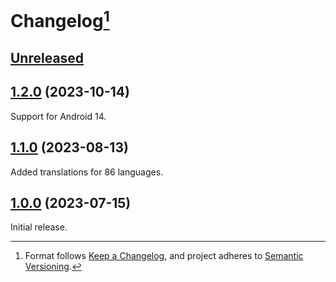# Changelog[^1]

## [Unreleased][]

## [1.2.0][] (2023-10-14)

Support for Android 14.

## [1.1.0][] (2023-08-13)

Added translations for 86 languages.

## [1.0.0][] (2023-07-15)

Initial release.

[Unreleased]: https://github.com/pcolby/nfc-quick-settings/compare/v1.2.0...HEAD
[1.2.0]: https://github.com/pcolby/nfc-quick-settings/releases/tag/v1.2.0
[1.1.0]: https://github.com/pcolby/nfc-quick-settings/releases/tag/v1.1.0
[1.0.0]: https://github.com/pcolby/nfc-quick-settings/releases/tag/v1.0.0

[^1]: Format follows [Keep a Changelog](https://keepachangelog.com/en/1.1.0/), and
  project adheres to [Semantic Versioning](https://semver.org/spec/v2.0.0.html).
